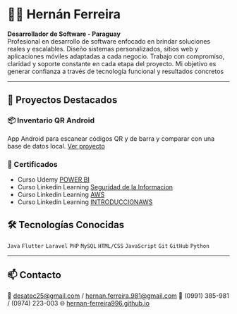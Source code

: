 # 👨‍💻 Hernán Ferreira

**Desarrollador de Software - Paraguay**  
Profesional en desarrollo de software enfocado en brindar soluciones reales y escalables.
Diseño sistemas personalizados, sitios web y aplicaciones móviles adaptadas a cada negocio.
Trabajo con compromiso, claridad y soporte constante en cada etapa del proyecto.
Mi objetivo es generar confianza a través de tecnología funcional y resultados concretos

---

## 🚀 Proyectos Destacados

### 📦 Inventario QR Android
App Android para escanear códigos QR y de barra y comparar con una base de datos local.
[Ver proyecto](https://github.com/hernan-ferreira996/inventario-qr)

### 🏅 Certificados

- Curso Udemy [POWER BI](certificados/Udemy_POWERBI.pdf)
- Curso Linkedin Learning [Seguridad de la Informacion](certificados/Seguridadinformacion.pdf)
- Curso Linkedin Learning [AWS](certificados/IntroduccionAWS.pdf)
- Curso Linkedin Learning [INTRODUCCIONAWS](certificados/introduccionaAWS.pdf)

## 🛠️ Tecnologías Conocidas

`Java` `Flutter` `Laravel` `PHP` `MySQL` `HTML/CSS` `JavaScript` `Git` `GitHub` `Python` 

---

## 📫 Contacto

📧 desatec25@gmail.com  / hernan.ferreira.981@gmail.com
📱 (0991) 385-981  / (0974) 223-003
🌐 [hernan-ferreira996.github.io](https://hernan-ferreira996.github.io)
